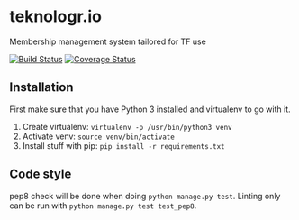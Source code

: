 # teknologr.io
Membership management system tailored for TF use

[![Build Status](https://travis-ci.org/Teknologforeningen/teknologr.io.svg?branch=develop)](https://travis-ci.org/Teknologforeningen/teknologr.io) 
[![Coverage Status](https://coveralls.io/repos/github/Teknologforeningen/teknologr.io/badge.svg)](https://coveralls.io/github/Teknologforeningen/teknologr.io)

## Installation

First make sure that you have Python 3 installed and virtualenv to go with it.

1. Create virtualenv: `virtualenv -p /usr/bin/python3 venv`
2. Activate venv: `source venv/bin/activate`
3. Install stuff with pip: `pip install -r requirements.txt`

## Code style
pep8 check will be done when doing `python manage.py test`.
Linting only can be run with `python manage.py test test_pep8`.
